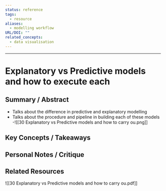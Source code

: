 ```yaml
---
status: reference
tags:
  - resource
aliases:
  - modelling workflow
URL/DOI: ""
related_concepts:
  - data visualisation
---
```

---
# Explanatory vs Predictive models and how to execute each 

## Summary / Abstract
- Talks about the difference in predictive and explanatory modelling
- Talks about the procedure and pipeline in building each of these models
-![[30 Explanatory vs Predictive models and how to carry ou.png]]
## Key Concepts / Takeaways


## Personal Notes / Critique


## Related Resources
![[30 Explanatory vs Predictive models and how to carry ou.pdf]]